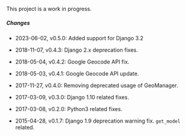 This project is a work in progress.

##### Changes
* 2023-06-02, v0.5.0: Added support for Django 3.2

* 2018-11-07, v0.4.3: Django 2.x deprecation fixes.

* 2018-05-04, v0.4.2: Google Geocode API fix.

* 2018-05-03, v0.4.1: Google Geocode API update.

* 2017-11-27, v0.4.0: Removing deprecated usage of GeoManager.

* 2017-03-09, v0.3.0: Django 1.10 related fixes.

* 2017-03-08, v0.2.0: Python3 related fixes.

* 2015-04-28, v0.1.7: Django 1.9 deprecation warning fix. `get_model` related.
